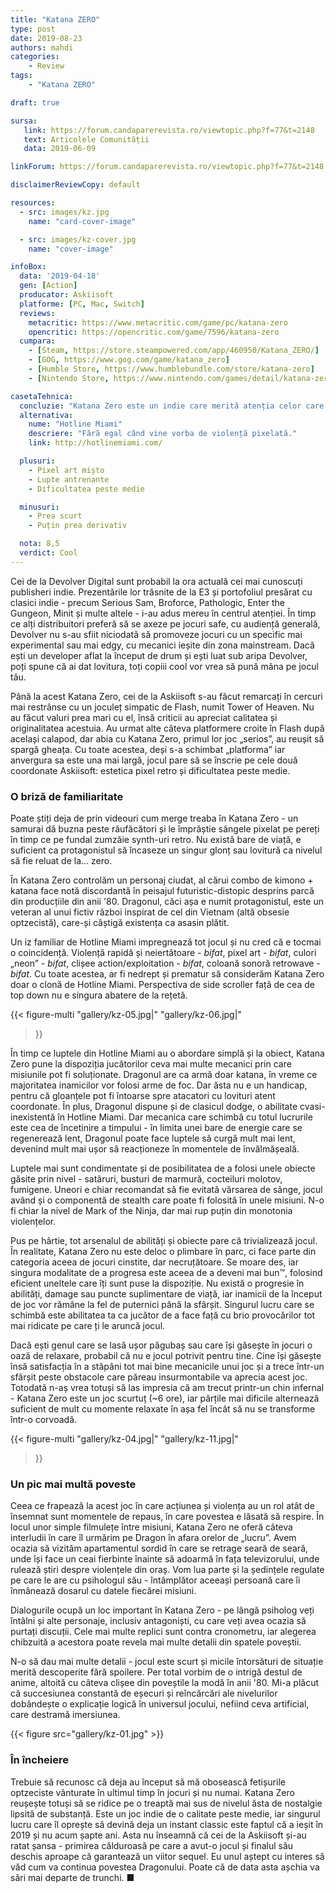 ```yaml
---
title: "Katana ZERO"
type: post
date: 2019-08-23
authors: mahdi
categories:
    - Review
tags:
    - "Katana ZERO"

draft: true

sursa:
   link: https://forum.candaparerevista.ro/viewtopic.php?f=77&t=2148
   text: Articolele Comunității
   data: 2019-06-09

linkForum: https://forum.candaparerevista.ro/viewtopic.php?f=77&t=2148

disclaimerReviewCopy: default

resources:
  - src: images/kz.jpg
    name: "card-cover-image"

  - src: images/kz-cover.jpg
    name: "cover-image"

infoBox:
  data: '2019-04-18'
  gen: [Action]
  producator: Askiisoft
  platforme: [PC, Mac, Switch]
  reviews:
    metacritic: https://www.metacritic.com/game/pc/katana-zero
    opencritic: https://opencritic.com/game/7596/katana-zero
  cumpara:
    - [Steam, https://store.steampowered.com/app/460950/Katana_ZERO/]
    - [GOG, https://www.gog.com/game/katana_zero]
    - [Humble Store, https://www.humblebundle.com/store/katana-zero]
    - [Nintendo Store, https://www.nintendo.com/games/detail/katana-zero-switch/]

casetaTehnica:
  concluzie: "Katana Zero este un indie care merită atenția celor care sunt în căutarea unei experiențe retro plină de adrenalină."
  alternativa:
    nume: "Hotline Miami"
    descriere: "Fără egal când vine vorba de violență pixelată."
    link: http://hotlinemiami.com/

  plusuri:
    - Pixel art mișto
    - Lupte antrenante
    - Dificultatea peste medie

  minusuri:
    - Prea scurt
    - Puțin prea derivativ

  nota: 8,5
  verdict: Cool
---
```


Cei de la Devolver Digital sunt probabil la ora actuală cei mai cunoscuți publisheri indie. Prezentările lor trăsnite de la E3 și portofoliul presărat cu clasici indie - precum Serious Sam, Broforce, Pathologic, Enter the Gungeon, Minit și multe altele - i-au adus mereu în centrul atenției. În timp ce alți distribuitori preferă să se axeze pe jocuri safe, cu audiență generală, Devolver nu s-au sfiit niciodată să promoveze jocuri cu un specific mai experimental sau mai edgy, cu mecanici ieșite din zona mainstream. Dacă ești un developer aflat la început de drum și ești luat sub aripa Devolver, poți spune că ai dat lovitura, toți copiii cool vor vrea să pună mâna pe jocul tău.

Până la acest Katana Zero, cei de la Askiisoft s-au făcut remarcați în cercuri mai restrânse cu un joculeț simpatic de Flash, numit Tower of Heaven. Nu au făcut valuri prea mari cu el, însă criticii au apreciat calitatea și originalitatea acestuia. Au urmat alte câteva platformere croite în Flash după același calapod, dar abia cu Katana Zero, primul lor joc „serios”, au reușit să spargă gheața. Cu toate acestea, deși s-a schimbat „platforma” iar anvergura sa este una mai largă, jocul pare să se înscrie pe cele două coordonate Askiisoft: estetica pixel retro și dificultatea peste medie.

### O briză de familiaritate

Poate știți deja de prin videouri cum merge treaba în Katana Zero - un samurai dă buzna peste răufăcători și le împrăștie sângele pixelat pe pereți în timp ce pe fundal zumzăie synth-uri retro. Nu există bare de viață, e suficient ca protagonistul să încaseze un singur glonț sau lovitură ca nivelul să fie reluat de la... zero.

În Katana Zero controlăm un personaj ciudat, al cărui combo de kimono + katana face notă discordantă în peisajul futuristic-distopic desprins parcă din producțiile din anii '80. Dragonul, căci așa e numit protagonistul, este un veteran al unui fictiv război inspirat de cel din Vietnam (altă obsesie optzecistă), care-și câștigă existența ca asasin plătit.

Un iz familiar de Hotline Miami impregnează tot jocul și nu cred că e tocmai o coincidență. Violență rapidă și neiertătoare - *bifat*, pixel art - *bifat*, culori „neon” - *bifat*, clișee action/exploitation - *bifat*, coloană sonoră retrowave - *bifat*. Cu toate acestea, ar fi nedrept și prematur să considerăm Katana Zero doar o clonă de Hotline Miami. Perspectiva de side scroller față de cea de top down nu e singura abatere de la rețetă.

{{< figure-multi
    "gallery/kz-05.jpg|"
    "gallery/kz-06.jpg|"
>}}

În timp ce luptele din Hotline Miami au o abordare simplă și la obiect, Katana Zero pune la dispoziția jucătorilor ceva mai multe mecanici prin care misiunile pot fi soluționate. Dragonul are ca armă doar katana, în vreme ce majoritatea inamicilor vor folosi arme de foc. Dar ăsta nu e un handicap, pentru că gloanțele pot fi întoarse spre atacatori cu lovituri atent coordonate. În plus, Dragonul dispune și de clasicul dodge, o abilitate cvasi-inexistentă în Hotline Miami. Dar mecanica care schimbă cu totul lucrurile este cea de încetinire a timpului - în limita unei bare de energie care se regenerează lent, Dragonul poate face luptele să curgă mult mai lent, devenind mult mai ușor să reacționeze în momentele de învălmășeală.

Luptele mai sunt condimentate și de posibilitatea de a folosi unele obiecte găsite prin nivel - satâruri, busturi de marmură, cocteiluri molotov, fumigene. Uneori e chiar recomandat să fie evitată vărsarea de sânge, jocul având și o componentă de stealth care poate fi folosită în unele misiuni. N-o fi chiar la nivel de Mark of the Ninja, dar mai rup puțin din monotonia violențelor.

Pus pe hârtie, tot arsenalul de abilități și obiecte pare că trivializează jocul. În realitate, Katana Zero nu este deloc o plimbare în parc, ci face parte din categoria aceea de jocuri cinstite, dar necruțătoare. Se moare des, iar singura modalitate de a progresa este aceea de a deveni mai bun™, folosind eficient uneltele care îți sunt puse la dispoziție. Nu există o progresie în abilități, damage sau puncte suplimentare de viață, iar inamicii de la început de joc vor rămâne la fel de puternici până la sfârșit. Singurul lucru care se schimbă este abilitatea ta ca jucător de a face față cu brio provocărilor tot mai ridicate pe care ți le aruncă jocul.

Dacă ești genul care se lasă ușor păgubaș sau care își găsește în jocuri o oază de relaxare, probabil că nu e jocul potrivit pentru tine. Cine își găsește însă satisfacția în a stăpâni tot mai bine mecanicile unui joc și a trece într-un sfârșit peste obstacole care păreau insurmontabile va aprecia acest joc. Totodată n-aș vrea totuși să las impresia că am trecut printr-un chin infernal - Katana Zero este un joc scurtuț (~6 ore), iar părțile mai dificile alternează suficient de mult cu momente relaxate în așa fel încât să nu se transforme într-o corvoadă.

{{< figure-multi
    "gallery/kz-04.jpg|"
    "gallery/kz-11.jpg|"
>}}

### Un pic mai multă poveste

Ceea ce frapează la acest joc în care acțiunea și violența au un rol atât de însemnat sunt momentele de repaus, în care povestea e lăsată să respire. În locul unor simple filmulețe între misiuni, Katana Zero ne oferă câteva interludii în care îl urmărim pe Dragon în afara orelor de „lucru”. Avem ocazia să vizităm apartamentul sordid în care se retrage seară de seară, unde își face un ceai fierbinte înainte să adoarmă în fața televizorului, unde rulează știri despre violențele din oraș. Vom lua parte și la ședințele regulate pe care le are cu psihologul său - întâmplător aceeași persoană care îi înmânează dosarul cu datele fiecărei misiuni.

Dialogurile ocupă un loc important în Katana Zero - pe lângă psiholog veți întâlni și alte personaje, inclusiv antagoniști, cu care veți avea ocazia să purtați discuții. Cele mai multe replici sunt contra cronometru, iar alegerea chibzuită a acestora poate revela mai multe detalii din spatele poveștii.

N-o să dau mai multe detalii - jocul este scurt și micile întorsături de situație merită descoperite fără spoilere. Per total vorbim de o intrigă destul de anime, altoită cu câteva clișee din poveștile la modă în anii '80. Mi-a plăcut că succesiunea constantă de eșecuri și reîncărcări ale nivelurilor dobândește o explicație logică în universul jocului, nefiind ceva artificial, care destramă imersiunea.

{{< figure  src="gallery/kz-01.jpg" >}}

### În încheiere

Trebuie să recunosc că deja au început să mă obosească fetișurile optzeciste vânturate în ultimul timp în jocuri și nu numai. Katana Zero reușește totuși să se ridice pe o treaptă mai sus de nivelul ăsta de nostalgie lipsită de substanță. Este un joc indie de o calitate peste medie, iar singurul lucru care îl oprește să devină deja un instant classic este faptul că a ieșit în 2019 și nu acum șapte ani. Asta nu înseamnă că cei de la Askiisoft și-au ratat șansa - primirea călduroasă pe care a avut-o jocul și finalul său deschis aproape că garantează un viitor sequel. Eu unul aștept cu interes să văd cum va continua povestea Dragonului. Poate că de data asta așchia va sări mai departe de trunchi. ■
